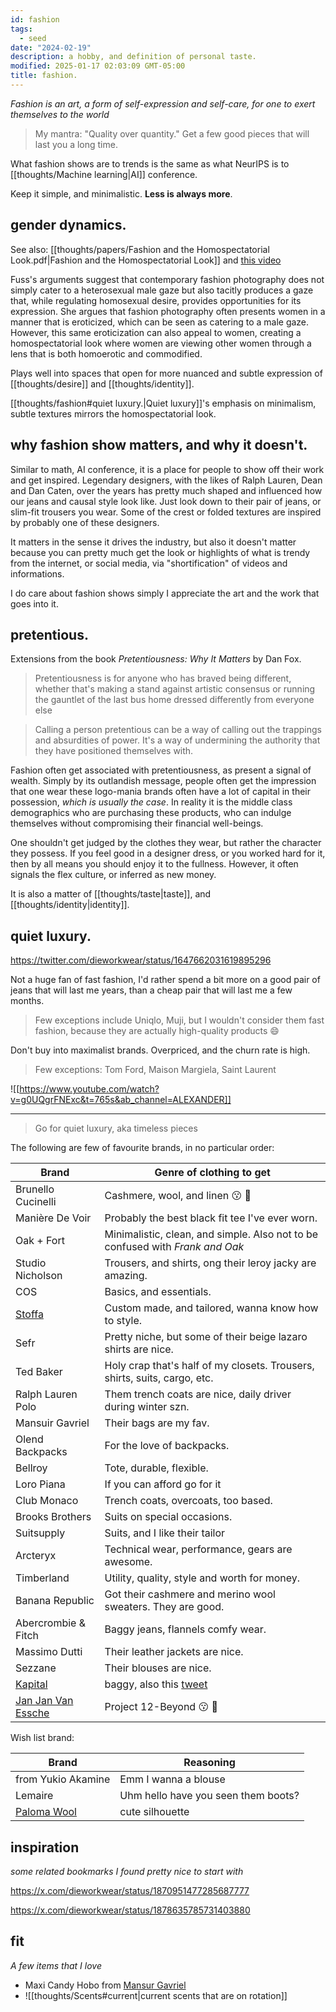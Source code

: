 ```yaml
---
id: fashion
tags:
  - seed
date: "2024-02-19"
description: a hobby, and definition of personal taste.
modified: 2025-01-17 02:03:09 GMT-05:00
title: fashion.
---
```


_Fashion is an art, a form of self-expression and self-care, for one to exert themselves to the world_

> My mantra: "Quality over quantity." Get a few good pieces that will last you a long time.

What fashion shows are to trends is the same as what NeurIPS is to [[thoughts/Machine learning|AI]] conference.

Keep it simple, and minimalistic. **Less is always more**.

## gender dynamics.

See also: [[thoughts/papers/Fashion and the Homospectatorial Look.pdf|Fashion and the Homospectatorial Look]] and [this video](https://www.youtube.com/watch?v=DA2PqBAyGqI&t=454s&ab_channel=oliSUNvia)

Fuss's arguments suggest that contemporary fashion photography does not simply cater to a heterosexual male gaze but also tacitly produces a gaze that, while regulating homosexual desire, provides opportunities for its expression. She argues that fashion photography often presents women in a manner that is eroticized, which can be seen as catering to a male gaze. However, this same eroticization can also appeal to women, creating a homospectatorial look where women are viewing other women through a lens that is both homoerotic and commodified.

Plays well into spaces that open for more nuanced and subtle expression of [[thoughts/desire]] and [[thoughts/identity]].

[[thoughts/fashion#quiet luxury.|Quiet luxury]]'s emphasis on minimalism, subtle textures mirrors the homospectatorial look.

## why fashion show matters, and why it doesn't.

Similar to math, AI conference, it is a place for people to show off their work and get inspired. Legendary designers, with the likes of Ralph Lauren, Dean and Dan Caten, over the years has pretty much shaped and influenced how our jeans and causal style look like. Just look down to their pair of jeans, or slim-fit trousers you wear. Some of the crest or folded textures are inspired by probably one of these designers.

It matters in the sense it drives the industry, but also it doesn't matter because you can pretty much get the look or highlights of what is trendy from the internet, or social media, via "shortification" of videos and informations.

I do care about fashion shows simply I appreciate the art and the work that goes into it.

## pretentious.

Extensions from the book _Pretentiousness: Why It Matters_ by Dan Fox.

> Pretentiousness is for anyone who has braved being different, whether that's making a stand against artistic consensus or running the gauntlet of the last bus home dressed differently from everyone else

> Calling a person pretentious can be a way of calling out the trappings and absurdities of power. It's a way of undermining the authority that they have positioned themselves with.

Fashion often get associated with pretentiousness, as present a signal of wealth. Simply by its outlandish message, people often get the impression that one wear these logo-mania brands often have a lot of capital in their possession, _which is usually the case_. In reality it is the middle class demographics who are purchasing these products, who can indulge themselves without compromising their financial well-beings.

One shouldn't get judged by the clothes they wear, but rather the character they possess. If you feel good in a designer dress, or you worked hard for it, then by all means you should enjoy it to the fullness. However, it often signals the flex culture, or inferred as new money.

It is also a matter of [[thoughts/taste|taste]], and [[thoughts/identity|identity]].

## quiet luxury.

https://twitter.com/dieworkwear/status/1647662031619895296

Not a huge fan of fast fashion, I'd rather spend a bit more on a good pair of jeans that will last me years, than a cheap pair that will last me a few months.

> Few exceptions include Uniqlo, Muji, but I wouldn't consider them fast fashion, because they are actually high-quality products 😄

Don't buy into maximalist brands. Overpriced, and the churn rate is high.

> Few exceptions: Tom Ford, Maison Margiela, Saint Laurent

![[https://www.youtube.com/watch?v=g0UQgrFNExc&t=765s&ab_channel=ALEXANDER]]

---

> Go for quiet luxury, aka timeless pieces

The following are few of favourite brands, in no particular order:

| Brand                                                  | Genre of clothing to get                                                       |
| ------------------------------------------------------ | ------------------------------------------------------------------------------ |
| Brunello Cucinelli                                     | Cashmere, wool, and linen :kissing: :pinched_fingers:                          |
| Manière De Voir                                        | Probably the best black fit tee I've ever worn.                                |
| Oak + Fort                                             | Minimalistic, clean, and simple. Also not to be confused with _Frank and Oak_  |
| Studio Nicholson                                       | Trousers, and shirts, ong their leroy jacky are amazing.                       |
| COS                                                    | Basics, and essentials.                                                        |
| [Stoffa](https://stoffa.co/pages/store)                | Custom made, and tailored, wanna know how to style.                            |
| Sefr                                                   | Pretty niche, but some of their beige lazaro shirts are nice.                  |
| Ted Baker                                              | Holy crap that's half of my closets. Trousers, shirts, suits, cargo, etc.      |
| Ralph Lauren Polo                                      | Them trench coats are nice, daily driver during winter szn.                    |
| Mansuir Gavriel                                        | Their bags are my fav.                                                         |
| Olend Backpacks                                        | For the love of backpacks.                                                     |
| Bellroy                                                | Tote, durable, flexible.                                                       |
| Loro Piana                                             | If you can afford go for it                                                    |
| Club Monaco                                            | Trench coats, overcoats, too based.                                            |
| Brooks Brothers                                        | Suits on special occasions.                                                    |
| Suitsupply                                             | Suits, and I like their tailor                                                 |
| Arcteryx                                               | Technical wear, performance, gears are awesome.                                |
| Timberland                                             | Utility, quality, style and worth for money.                                   |
| Banana Republic                                        | Got their cashmere and merino wool sweaters. They are good.                    |
| Abercrombie & Fitch                                    | Baggy jeans, flannels comfy wear.                                              |
| Massimo Dutti                                          | Their leather jackets are nice.                                                |
| Sezzane                                                | Their blouses are nice.                                                        |
| [Kapital](https://www.kapital.jp/)                     | baggy, also this [tweet](https://x.com/dieworkwear/status/1875991529095106660) |
| [Jan Jan Van Essche](https://www.janjanvanessche.com/) | Project 12-Beyond :kissing: :pinched_fingers:                                  |

Wish list brand:

| Brand                                                          | Reasoning                           |
| -------------------------------------------------------------- | ----------------------------------- |
| from Yukio Akamine                                             | Emm I wanna a blouse                |
| Lemaire                                                        | Uhm hello have you seen them boots? |
| [Paloma Wool](https://palomawool.com/en-dz/collections/new-in) | cute silhouette                     |

## inspiration

_some related bookmarks I found pretty nice to start with_

https://x.com/dieworkwear/status/1870951477285687777 <!-- Some thread on Derek's recommendation -->

https://x.com/dieworkwear/status/1878635785731403880 <!-- Cream/yellowish suits -->

## fit

_A few items that I love_

- Maxi Candy Hobo from [Mansur Gavriel](https://www.mansurgavriel.com/products/maxi-candy-bag-black)
- ![[thoughts/Scents#current|current scents that are on rotation]]
